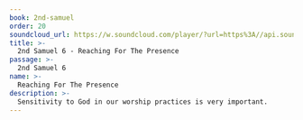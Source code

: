 ```yaml
---
book: 2nd-samuel
order: 20
soundcloud_url: https://w.soundcloud.com/player/?url=https%3A//api.soundcloud.com/tracks/
title: >-
  2nd Samuel 6 - Reaching For The Presence
passage: >-
  2nd Samuel 6
name: >-
  Reaching For The Presence
description: >-
  Sensitivity to God in our worship practices is very important.
---
```


